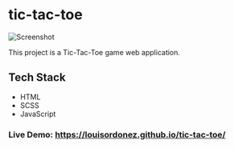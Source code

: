 # tic-tac-toe

![Screenshot](screenshot.png)

This project is a Tic-Tac-Toe game web application.

## Tech Stack

- HTML
- SCSS
- JavaScript

### Live Demo: https://louisordonez.github.io/tic-tac-toe/
